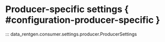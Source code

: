 # Producer-specific settings { #configuration-producer-specific }

::: data_rentgen.consumer.settings.producer.ProducerSettings
